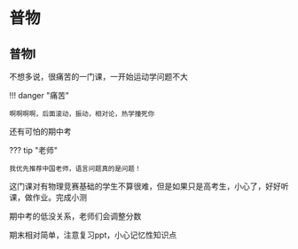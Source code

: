 # 普物

## 普物I

不想多说，很痛苦的一门课，一开始运动学问题不大

!!! danger "痛苦"

    啊啊啊啊，后面滚动，振动，相对论，热学撞死你

还有可怕的期中考

??? tip "老师"

    我优先推荐中国老师，语言问题真的是问题！

这门课对有物理竞赛基础的学生不算很难，但是如果只是高考生，小心了，好好听课，做作业。完成小测

期中考的低没关系，老师们会调整分数

期末相对简单，注意复习ppt，小心记忆性知识点
